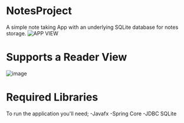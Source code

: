 # NotesProject
A simple note taking App with an underlying SQLite database for notes storage.
![APP VIEW](https://github.com/PaulOnKithub/NotesProject/assets/125145565/d07f76b8-462a-4274-898b-9f909f53f72c)


# Supports a Reader View
![image](https://github.com/PaulOnKithub/NotesProject/assets/125145565/ed4d4ca7-1fc1-46e8-8928-f94e6591498e)



# Required Libraries
To run the application you'll need; 
            -Javafx 
            -Spring Core
            -JDBC SQLite
